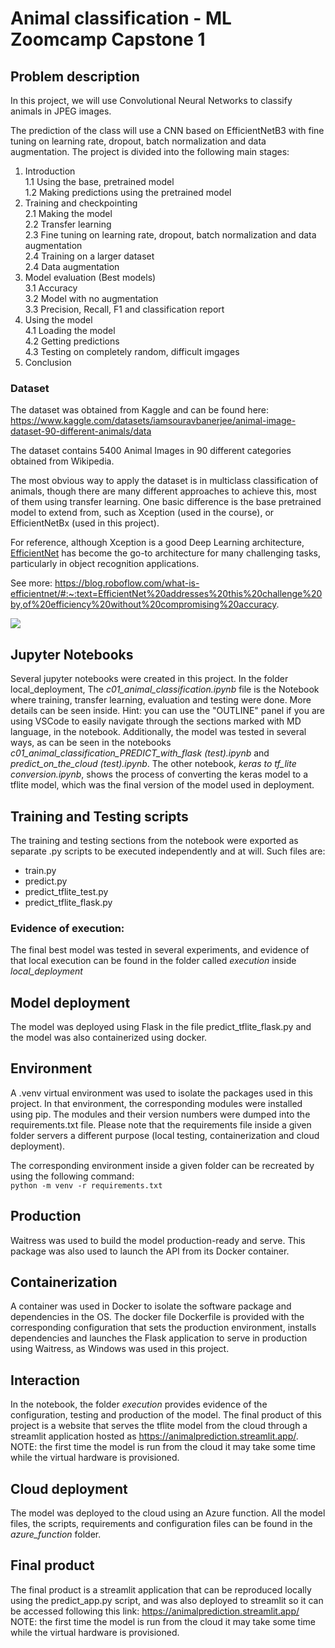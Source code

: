 # **Animal classification  - ML Zoomcamp Capstone 1**
## Problem description
In this project, we will use Convolutional Neural Networks to classify animals in JPEG images.  

The prediction of the class will use a CNN based on EfficientNetB3 with fine tuning on learning rate, dropout, batch normalization and data augmentation.  The project is divided into the following main stages:
1. Introduction  
1.1 Using the base, pretrained model  
1.2 Making predictions using the pretrained model  
2. Training and checkpointing  
2.1 Making the model  
2.2 Transfer learning  
2.3 Fine tuning on learning rate, dropout, batch normalization and data augmentation  
2.4 Training on a larger dataset  
2.4 Data augmentation  
3. Model evaluation (Best models)  
3.1  Accuracy  
3.2  Model with no augmentation  
3.3  Precision, Recall, F1 and classification report
4. Using the model  
4.1 Loading the model  
4.2 Getting predictions  
4.3 Testing on completely random, difficult imgages  
5. Conclusion


### Dataset  
The dataset was obtained from Kaggle and can be found here:  
https://www.kaggle.com/datasets/iamsouravbanerjee/animal-image-dataset-90-different-animals/data  

The dataset contains 5400 Animal Images in 90 different categories obtained from Wikipedia.  

The most obvious way to apply the dataset is in multiclass classification of animals, though there are many different approaches to achieve this, most of them using transfer learning. One basic difference is the base pretrained model to extend from, such as Xception (used in the course), or EfficientNetBx (used in this project).

For reference, although Xception is a good Deep Learning architecture, [EfficientNet](https://pypi.org/project/efficientnet/) has become the go-to architecture for many challenging tasks, particularly in object recognition applications.  
  
See more: https://blog.roboflow.com/what-is-efficientnet/#:~:text=EfficientNet%20addresses%20this%20challenge%20by,of%20efficiency%20without%20compromising%20accuracy.  

<img src="https://lh5.googleusercontent.com/8DT6a-PxS3doi3J-72hotDhWfS1BlHlR48Y2OCQV_i9gyGC2F-i9E46lV7Kx8gzZFMt6YlGEIbWgqzORo7aowNYrY0YAK8EXeFzZ3g2nIf9GZG-CRcz7AxIuGEH1YEm03fyUcXOaX1_PLpo15DRzPCk"></img>

## Jupyter Notebooks  
Several jupyter notebooks were created in this project. 
In the folder local_deployment, The *c01_animal_classification.ipynb* file is the Notebook where training, transfer learning, evaluation and testing were done. More details can be seen inside. Hint: you can use the "OUTLINE" panel if you are using VSCode to easily navigate through the sections marked with MD language, in the notebook.  Additionally, the model was tested in several ways, as can be seen in the notebooks *c01_animal_classification_PREDICT_with_flask (test).ipynb* and *predict_on_the_cloud (test).ipynb*. The other notebook, *keras to tf_lite conversion.ipynb*, shows the process of converting the keras model to a tflite model, which was the final version of the model used in deployment.   

## Training and Testing scripts  
The training and testing sections from the notebook were 
exported as separate .py scripts to be executed independently and at will. Such files are:  
 + train.py
 + predict.py
 + predict_tflite_test.py  
 + predict_tflite_flask.py 

### Evidence of execution:  
The final best model was tested in several experiments, and evidence of that local execution can be found in the folder called *execution* inside *local_deployment*

## Model deployment  
The model was deployed using Flask in the file predict_tflite_flask.py  and the model was also containerized using docker. 

## Environment  
A .venv virtual environment was used to isolate the packages used in this project. In that environment, the corresponding modules were installed using pip. The modules and their version numbers were dumped into the requirements.txt file.  Please note that the requirements file inside a given folder servers a different purpose (local testing, containerization and cloud deployment).

The corresponding environment inside a given folder can be recreated by using the following command:  
```python -m venv -r requirements.txt```  

## Production  
Waitress was used to build the model production-ready and serve. This package was also used to launch the API from its Docker container. 

## Containerization  
A container was used in Docker to isolate the software package and dependencies in the OS. The docker file Dockerfile is provided with the corresponding configuration that sets the production environment, installs dependencies and launches the Flask application to serve in production using Waitress, as Windows was used in this project.  

## Interaction  
In the notebook, the folder *execution* provides evidence of the configuration, testing and production of the model. The final product of this project is a website that serves the tflite model from the cloud through a streamlit application hosted as https://animalprediction.streamlit.app/. NOTE: the first time the model is run from the cloud it may take some time while the virtual hardware is provisioned.

## Cloud deployment  
The model was deployed to the cloud using an Azure function. All the model files, the scripts, requirements and configuration files can be found in the *azure_function* folder.  

## Final product  
The final product is a streamlit application that can be reproduced locally using the predict_app.py script, and was also deployed to streamlit so it can be accessed following this link:  https://animalprediction.streamlit.app/  NOTE: the first time the model is run from the cloud it may take some time while the virtual hardware is provisioned.








